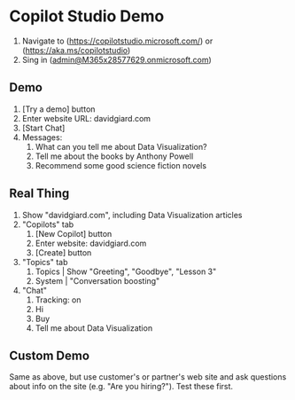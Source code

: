 # Copilot Studio Demo

1. Navigate to (https://copilotstudio.microsoft.com/) or (https://aka.ms/copilotstudio)
2. Sing in (admin@M365x28577629.onmicrosoft.com)

## Demo

1. [Try a demo] button
2. Enter website URL: davidgiard.com
3. [Start Chat]
4. Messages:
   1. What can you tell me about Data Visualization?
   2. Tell me about the books by Anthony Powell
   3. Recommend some good science fiction novels

## Real Thing

1. Show "davidgiard.com", including Data Visualization articles
2. "Copilots" tab
   1. [New Copilot] button
   2. Enter website: davidgiard.com
   3. [Create] button
3. "Topics" tab
   1. Topics | Show "Greeting", "Goodbye", "Lesson 3"
   2. System | "Conversation boosting"
4. "Chat"
   1. Tracking: on
   2. Hi
   3. Buy
   4. Tell me about Data Visualization

## Custom Demo

Same as above, but use customer's or partner's web site and ask questions about info on the site (e.g. "Are you hiring?"). Test these first.
